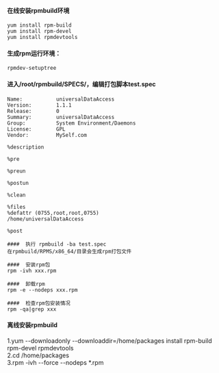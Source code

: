 ####  在线安装rpmbuild环境
    yum install rpm-build
    yum install rpm-devel
    yum install rpmdevtools
####  生成rpm运行环境：
    rpmdev-setuptree
####  进入/root/rpmbuild/SPECS/，编辑打包脚本test.spec
```
Name:           universalDataAccess  
Version:        1.1.1  
Release:        0  
Summary:        universalDataAccess  
Group:          System Environment/Daemons  
License:        GPL  
Vendor:         MySelf.com  

%description

%pre    

%preun 

%postun   

%clean 

%files
%defattr (0755,root,root,0755)
/home/universalDataAccess

%post

####  执行 rpmbuild -ba test.spec
在rpmbuild/RPMS/x86_64/目录会生成rpm打包文件

####  安装rpm包
rpm -ivh xxx.rpm

####  卸载rpm
rpm -e --nodeps xxx.rpm

####  检查rpm包安装情况
rpm -qa|grep xxx
```
####  离线安装rpmbuild
1.yum --downloadonly --downloaddir=/home/packages install rpm-build rpm-devel rpmdevtools  
2.cd /home/packages  
3.rpm -ivh --force --nodeps *.rpm  